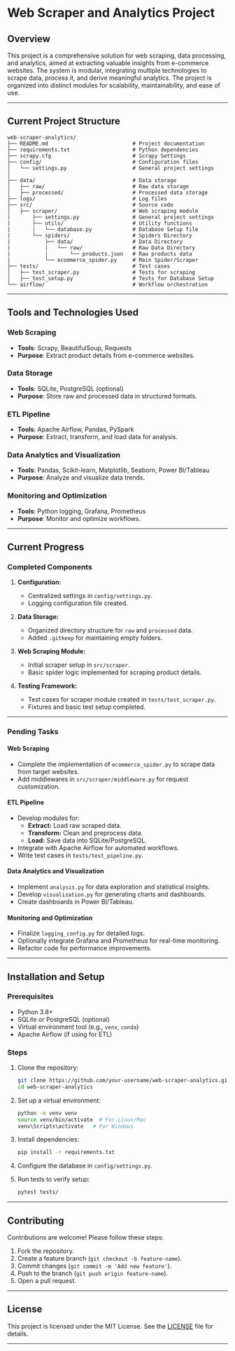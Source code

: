 # Web Scraper and Analytics Project

## Overview
This project is a comprehensive solution for web scraping, data processing, and analytics, aimed at extracting valuable insights from e-commerce websites. The system is modular, integrating multiple technologies to scrape data, process it, and derive meaningful analytics. The project is organized into distinct modules for scalability, maintainability, and ease of use.

---

## Current Project Structure
```
web-scraper-analytics/
├── README.md                           # Project documentation
├── requirements.txt                    # Python dependencies
├── scrapy.cfg                          # Scrapy Settings
├── config/                             # Configuration files
│   └── settings.py                     # General project settings
│                   
├── data/                               # Data storage
│   ├── raw/                            # Raw data storage
│   ├── processed/                      # Processed data storage
├── logs/                               # Log files
├── src/                                # Source code
│   ├── scraper/                        # Web scraping module
|       ├── settings.py                 # General project settings
|       ├── utils/                      # Utility functions
|       |   └── database.py             # Database Setup file
|       └── spiders/                    # Spiders Directory
|           ├── data/                   # Data Directory 
|           |   └── raw/                # Raw Data Directory
|           |       └── products.json   # Raw products data
|           └── ecommerce_spider.py     # Main Spider/Scraper
├── tests/                              # Test cases
│   ├── test_scraper.py                 # Tests for scraping
│   ├── test_setup.py                   # Tests for Database Setup
└── airflow/                            # Workflow orchestration

```

---

## Tools and Technologies Used

### Web Scraping
- **Tools**: Scrapy, BeautifulSoup, Requests
- **Purpose**: Extract product details from e-commerce websites.

### Data Storage
- **Tools**: SQLite, PostgreSQL (optional)
- **Purpose**: Store raw and processed data in structured formats.

### ETL Pipeline
- **Tools**: Apache Airflow, Pandas, PySpark
- **Purpose**: Extract, transform, and load data for analysis.

### Data Analytics and Visualization
- **Tools**: Pandas, Scikit-learn, Matplotlib, Seaborn, Power BI/Tableau
- **Purpose**: Analyze and visualize data trends.

### Monitoring and Optimization
- **Tools**: Python logging, Grafana, Prometheus
- **Purpose**: Monitor and optimize workflows.

---

## Current Progress

### Completed Components
1. **Configuration:**
   - Centralized settings in `config/settings.py`.
   - Logging configuration file created.

2. **Data Storage:**
   - Organized directory structure for `raw` and `processed` data.
   - Added `.gitkeep` for maintaining empty folders.

3. **Web Scraping Module:**
   - Initial scraper setup in `src/scraper`.
   - Basic spider logic implemented for scraping product details.

4. **Testing Framework:**
   - Test cases for scraper module created in `tests/test_scraper.py`.
   - Fixtures and basic test setup completed.

---

### Pending Tasks

#### Web Scraping
- Complete the implementation of `ecommerce_spider.py` to scrape data from target websites.
- Add middlewares in `src/scraper/middleware.py` for request customization.

#### ETL Pipeline
- Develop modules for:
  - **Extract:** Load raw scraped data.
  - **Transform:** Clean and preprocess data.
  - **Load:** Save data into SQLite/PostgreSQL.
- Integrate with Apache Airflow for automated workflows.
- Write test cases in `tests/test_pipeline.py`.

#### Data Analytics and Visualization
- Implement `analysis.py` for data exploration and statistical insights.
- Develop `visualization.py` for generating charts and dashboards.
- Create dashboards in Power BI/Tableau.

#### Monitoring and Optimization
- Finalize `logging_config.py` for detailed logs.
- Optionally integrate Grafana and Prometheus for real-time monitoring.
- Refactor code for performance improvements.

---

## Installation and Setup

### Prerequisites
- Python 3.8+
- SQLite or PostgreSQL (optional)
- Virtual environment tool (e.g., `venv`, `conda`)
- Apache Airflow (if using for ETL)

### Steps
1. Clone the repository:
   ```bash
   git clone https://github.com/your-username/web-scraper-analytics.git
   cd web-scraper-analytics
   ```

2. Set up a virtual environment:
   ```bash
   python -m venv venv
   source venv/bin/activate  # For Linux/Mac
   venv\Scripts\activate   # For Windows
   ```

3. Install dependencies:
   ```bash
   pip install -r requirements.txt
   ```

4. Configure the database in `config/settings.py`.

5. Run tests to verify setup:
   ```bash
   pytest tests/
   ```

---

## Contributing

Contributions are welcome! Please follow these steps:
1. Fork the repository.
2. Create a feature branch (`git checkout -b feature-name`).
3. Commit changes (`git commit -m 'Add new feature'`).
4. Push to the branch (`git push origin feature-name`).
5. Open a pull request.

---

## License
This project is licensed under the MIT License. See the [LICENSE](LICENSE) file for details.

---
